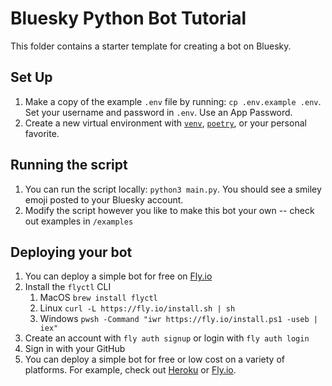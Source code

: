 # Bluesky Python Bot Tutorial

This folder contains a starter template for creating a bot on Bluesky.

## Set Up

1. Make a copy of the example `.env` file by running: `cp .env.example .env`. Set your username and password in `.env`. Use an App Password.
2. Create a new virtual environment with [`venv`](), [`poetry`](), or your personal favorite.

## Running the script 
1. You can run the script locally: `python3 main.py`. You should see a smiley emoji posted to your Bluesky account. 
2. Modify the script however you like to make this bot your own -- check out examples in `/examples`

## Deploying your bot
1. You can deploy a simple bot for free on [Fly.io]()
2. Install the `flyctl` CLI
   1. MacOS `brew install flyctl`
   2. Linux `curl -L https://fly.io/install.sh | sh`
   3. Windows `pwsh -Command "iwr https://fly.io/install.ps1 -useb | iex"`
3. Create an account with `fly auth signup` or login with `fly auth login`
4. Sign in with your GitHub
5. You can deploy a simple bot for free or low cost on a variety of platforms. For example, check out [Heroku](https://devcenter.heroku.com/articles/github-integration) or [Fly.io](https://fly.io/docs/reference/fly-launch/).
